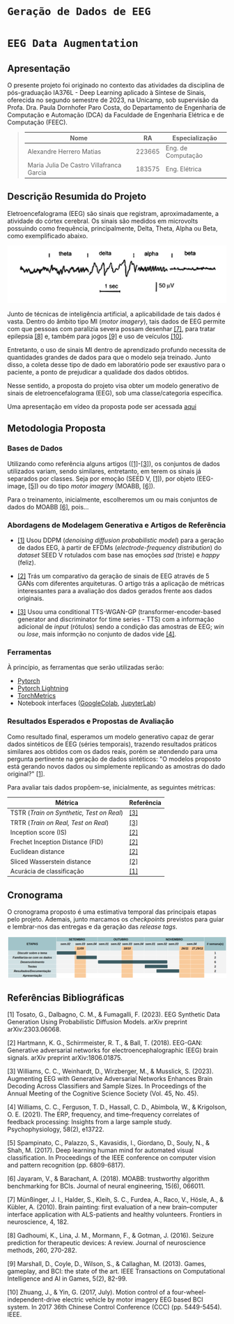 # `Geração de Dados de EEG`
# `EEG Data Augmentation`

## Apresentação

O presente projeto foi originado no contexto das atividades da disciplina de pós-graduação IA376L - Deep Learning aplicado à Síntese de Sinais, oferecida no segundo semestre de 2023, na Unicamp, sob supervisão da Profa. Dra. Paula Dornhofer Paro Costa, do Departamento de Engenharia de Computação e Automação (DCA) da Faculdade de Engenharia Elétrica e de Computação (FEEC).

> |Nome  | RA | Especialização|
> |--|--|--|
> | Alexandre Herrero Matias  | 223665  | Eng. de Computação|
> | Maria Julia De Castro Villafranca Garcia | 183575  | Eng. Elétrica|


## Descrição Resumida do Projeto
<!--
> Descrição do tema do projeto, incluindo contexto gerador, motivação.
> Descrição do objetivo principal do projeto.
> Esclarecer qual será a saída do modelo generativo.
> Incluir nessa seção link para vídeo de apresentação da proposta do projeto (máximo 5 minutos).
-->

Eletroencefalograma (EEG) são sinais que registram, aproximadamente, a atividade do córtex cerebral. Os sinais são medidos em microvolts possuindo como frequência, principalmente, Delta, Theta, Alpha ou Beta, como exemplificado abaixo.

![Descrição Resumida do Projeto](./references/eeg_freqs.png)

Junto de técnicas de inteligência artificial, a aplicabilidade de tais dados é vasta. Dentro do âmbito tipo MI (*motor imagery*), tais dados de EEG permite com que pessoas com paralizia severa possam desenhar [[7]](https://github.com/Matias157/GenModels/tree/P1/projetos/temp_name#refer%C3%AAncias-bibliogr%C3%A1ficas), para tratar epilepsia [[8]](https://github.com/Matias157/GenModels/tree/P1/projetos/temp_name#refer%C3%AAncias-bibliogr%C3%A1ficas) e, também para jogos [[9]](https://github.com/Matias157/GenModels/tree/P1/projetos/temp_name#refer%C3%AAncias-bibliogr%C3%A1ficas) e uso de veículos [[10]](https://github.com/Matias157/GenModels/tree/P1/projetos/temp_name#refer%C3%AAncias-bibliogr%C3%A1ficas).

Entretanto, o uso de sinais MI dentro de aprendizado profundo necessita de quantidades grandes de dados para que o modelo seja treinado. Junto disso, a coleta desse tipo de dado em laboratório pode ser exaustivo para o paciente, a ponto de prejudicar a qualidade dos dados obtidos. 

Nesse sentido, a proposta do projeto visa obter um modelo generativo de sinais de eletroencefalograma (EEG), sob uma classe/categoria específica. 

Uma apresentação em vídeo da proposta pode ser acessada [aqui](https://www.youtube.com/)

## Metodologia Proposta
<!--
> Para a primeira entrega, a metodologia proposta deve esclarecer:
> * Qual(is) base(s) de dado(s) o projeto pretende utilizar, justificando a(s) escolha(s) realizadas.
> * Quais abordagens de modelagem generativa o grupo já enxerga como interessantes de serem estudadas.
> * Artigos de referência já identificados e que serão estudados ou usados como parte do planejamento do projeto
> * Ferramentas a serem utilizadas (com base na visão atual do grupo sobre o projeto).
> * Resultados esperados
> * Proposta de avaliação dos resultados de síntese
-->

### Bases de Dados

Utilizando como referência alguns artigos ([[1]](https://github.com/Matias157/GenModels/tree/P1/projetos/temp_name#refer%C3%AAncias-bibliogr%C3%A1ficas)-[[3]](https://github.com/Matias157/GenModels/tree/P1/projetos/temp_name#refer%C3%AAncias-bibliogr%C3%A1ficas)), os conjuntos de dados utilizados variam, sendo similares, entretanto, em terem os sinais já separados por classes. Seja por emoção (SEED V, [[1]](https://github.com/Matias157/GenModels/tree/P1/projetos/temp_name#refer%C3%AAncias-bibliogr%C3%A1ficas)), por objeto (EEG-image, [[5]](https://github.com/Matias157/GenModels/tree/P1/projetos/temp_name#refer%C3%AAncias-bibliogr%C3%A1ficas)) ou do tipo *motor imagery* (MOABB, [[6]](https://github.com/Matias157/GenModels/tree/P1/projetos/temp_name#refer%C3%AAncias-bibliogr%C3%A1ficas)). 

Para o treinamento, inicialmente, escolheremos um ou mais conjuntos de dados do MOABB [[6]](https://github.com/Matias157/GenModels/tree/P1/projetos/temp_name#refer%C3%AAncias-bibliogr%C3%A1ficas), pois...

### Abordagens de Modelagem Generativa e Artigos de Referência


- [[1]](https://github.com/Matias157/GenModels/tree/P1/projetos/temp_name#refer%C3%AAncias-bibliogr%C3%A1ficas) Usou DDPM (*denoising diffusion probabilistic model*) para a geração de dados EEG, à partir de EFDMs (*electrode-frequency distribution*) do *dataset* SEED V rotulados com base nas emoções *sad* (triste) e *happy* (feliz).

- [[2]](https://github.com/Matias157/GenModels/tree/P1/projetos/temp_name#refer%C3%AAncias-bibliogr%C3%A1ficas) Trás um comparativo da geração de sinais de EEG através de 5 GANs com diferentes arquiteturas. O artigo trás a aplicação de métricas interessantes para a avaliação dos dados gerados frente aos dados originais.

- [[3]](https://github.com/Matias157/GenModels/tree/P1/projetos/temp_name#refer%C3%AAncias-bibliogr%C3%A1ficas) Usou uma conditional TTS-WGAN-GP (transformer-encoder-based generator and discriminator for time series - TTS) com a informação adicional de *input* (rótulos) sendo a condição das amostras de EEG; *win* ou *lose*, mais informção no conjunto de dados vide [[4]](https://github.com/Matias157/GenModels/tree/P1/projetos/temp_name#refer%C3%AAncias-bibliogr%C3%A1ficas).

### Ferramentas
À princípio, as ferramentas que serão utilizadas serão: 

- [Pytorch](https://pytorch.org/)
- [Pytorch Lightning](https://lightning.ai/)
- [TorchMetrics](https://torchmetrics.readthedocs.io/en/stable/)
- Notebook interfaces ([GoogleColab](https://colab.google/), [JupyterLab](https://jupyter.org/))


### Resultados Esperados e Propostas de Avaliação
Como resultado final, esperamos um modelo generativo capaz de gerar dados sintéticos de EEG (séries temporais), trazendo resultados práticos similares aos obtidos com os dados reais, porém se atendendo para uma pergunta pertinente na geração de dados sintéticos: "O modelos proposto está gerando novos dados ou simplemente replicando as amostras do dado original?" [[1]](https://github.com/Matias157/GenModels/tree/P1/projetos/temp_name#refer%C3%AAncias-bibliogr%C3%A1ficas).

Para avaliar tais dados propõem-se, inicialmente, as seguintes métricas:

| Métrica | Referência |
| --- | --- |
| TSTR (*Train on Synthetic, Test on Real*) | [[3]](https://github.com/Matias157/GenModels/tree/P1/projetos/temp_name#refer%C3%AAncias-bibliogr%C3%A1ficas) |
| TRTR (*Train on Real, Test on Real*) | [[3]](https://github.com/Matias157/GenModels/tree/P1/projetos/temp_name#refer%C3%AAncias-bibliogr%C3%A1ficas) |
| Inception score (IS) | [[2]](https://github.com/Matias157/GenModels/tree/P1/projetos/temp_name#refer%C3%AAncias-bibliogr%C3%A1ficas) |
| Frechet Inception Distance (FID) | [[2]](https://github.com/Matias157/GenModels/tree/P1/projetos/temp_name#refer%C3%AAncias-bibliogr%C3%A1ficas) |
| Euclidean distance | [[2]](https://github.com/Matias157/GenModels/tree/P1/projetos/temp_name#refer%C3%AAncias-bibliogr%C3%A1ficas) |
| Sliced Wasserstein distance | [[2]](https://github.com/Matias157/GenModels/tree/P1/projetos/temp_name#refer%C3%AAncias-bibliogr%C3%A1ficas) |
| Acurácia de classificação | [[1]](https://github.com/Matias157/GenModels/tree/P1/projetos/temp_name#refer%C3%AAncias-bibliogr%C3%A1ficas) |

## Cronograma
O cronograma proposto é uma estimativa temporal das principais etapas pelo projeto. Ademais, junto marcamos os *checkpoints* previstos para guiar e lembrar-nos das entregas e da geração das *release tags*.

![Cronograma](./references/cronograma.png)

## Referências Bibliográficas

[1] Tosato, G., Dalbagno, C. M., & Fumagalli, F. (2023). EEG Synthetic Data Generation Using Probabilistic Diffusion Models. arXiv preprint arXiv:2303.06068.

[2] Hartmann, K. G., Schirrmeister, R. T., & Ball, T. (2018). EEG-GAN: Generative adversarial networks for electroencephalographic (EEG) brain signals. arXiv preprint arXiv:1806.01875.

[3] Williams, C. C., Weinhardt, D., Wirzberger, M., & Musslick, S. (2023). Augmenting EEG with Generative Adversarial Networks Enhances Brain Decoding Across Classifiers and Sample Sizes. In Proceedings of the Annual Meeting of the Cognitive Science Society (Vol. 45, No. 45).

[4] Williams, C. C., Ferguson, T. D., Hassall, C. D., Abimbola, W., & Krigolson, O. E. (2021). The ERP, frequency, and time–frequency correlates of feedback processing: Insights from a large sample study. Psychophysiology, 58(2), e13722.

[5] Spampinato, C., Palazzo, S., Kavasidis, I., Giordano, D., Souly, N., & Shah, M. (2017). Deep learning human mind for automated visual classification. In Proceedings of the IEEE conference on computer vision and pattern recognition (pp. 6809-6817).

[6] Jayaram, V., & Barachant, A. (2018). MOABB: trustworthy algorithm benchmarking for BCIs. Journal of neural engineering, 15(6), 066011.

[7] Münßinger, J. I., Halder, S., Kleih, S. C., Furdea, A., Raco, V., Hösle, A., & Kübler, A. (2010). Brain painting: first evaluation of a new brain–computer interface application with ALS-patients and healthy volunteers. Frontiers in neuroscience, 4, 182.

[8] Gadhoumi, K., Lina, J. M., Mormann, F., & Gotman, J. (2016). Seizure prediction for therapeutic devices: A review. Journal of neuroscience methods, 260, 270-282.

[9] Marshall, D., Coyle, D., Wilson, S., & Callaghan, M. (2013). Games, gameplay, and BCI: the state of the art. IEEE Transactions on Computational Intelligence and AI in Games, 5(2), 82-99.

[10] Zhuang, J., & Yin, G. (2017, July). Motion control of a four-wheel-independent-drive electric vehicle by motor imagery EEG based BCI system. In 2017 36th Chinese Control Conference (CCC) (pp. 5449-5454). IEEE.
